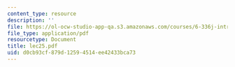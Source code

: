 ```yaml
---
content_type: resource
description: ''
file: https://ol-ocw-studio-app-qa.s3.amazonaws.com/courses/6-336j-introduction-to-numerical-simulation-sma-5211-fall-2003/d0cb93cf879d12594514ee42433bca73_lec25.pdf
file_type: application/pdf
resourcetype: Document
title: lec25.pdf
uid: d0cb93cf-879d-1259-4514-ee42433bca73
---
```

